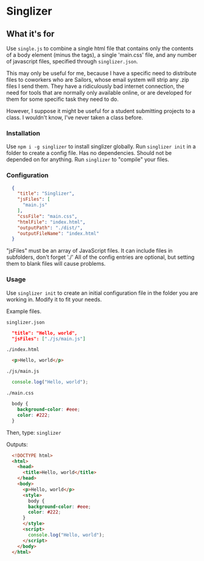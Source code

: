 # Singlizer

## What it's for
Use `single.js` to combine a single html file that contains only the contents of a body element (minus the <body></body> tags), a single 'main.css' file, and any number of javascript files, specified through `singlizer.json`.

This may only be useful for me, because I have a specific need to distribute files to coworkers who are Sailors, whose email system will strip any .zip files I send them. They have a ridiculously bad internet connection, the need for tools that are normally only available online, or are developed for them for some specific task they need to do.

However, I suppose it might be useful for a student submitting projects to a class. I wouldn't know, I've never taken a class before.

### Installation

Use `npm i -g singlizer` to install singlizer globally. Run `singlizer init` in a folder to create a config file. Has no dependencies. Should not be depended on for anything. Run `singlizer` to "compile" your files.

### Configuration

```json
  {
    "title": "Singlizer",
    "jsFiles": [
      "main.js"
    ],
    "cssFile": "main.css",
    "htmlFile": "index.html",
    "outputPath": "./dist/",
    "outputFileName": "index.html"
  }
```

"jsFiles" must be an array of JavaScript files. It can include files in subfolders, don't forget './'
All of the config entries are optional, but setting them to blank files will cause problems.

### Usage

Use `singlizer init` to create an initial configuration file in the folder you are working in. Modify it to fit your needs.

Example files.

`singlizer.json`
```json
  "title": "Hello, world",
  "jsFiles": ["./js/main.js"]
```

`./index.html`
```html
  <p>Hello, world</p>
```

`./js/main.js`
```javascript
  console.log("Hello, world");
```

`./main.css`
```css
  body {
    background-color: #eee;
    color: #222;
  }
```

Then, type: `singlizer`

Outputs:

```html
  <!DOCTYPE html>
  <html>
    <head>
      <title>Hello, world</title>
    </head>
    <body>
      <p>Hello, world</p>
      <style>
        body {
        background-color: #eee;
        color: #222;
      }
      </style>
      <script>
        console.log("Hello, world");
      </script>
    </body>
  </html>
```
